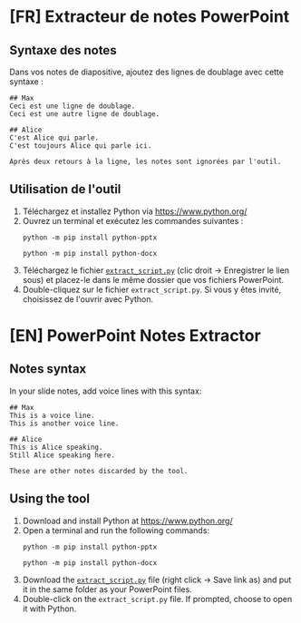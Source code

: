 # [FR] Extracteur de notes PowerPoint

## Syntaxe des notes

Dans vos notes de diapositive, ajoutez des lignes de doublage avec cette syntaxe :

```
## Max
Ceci est une ligne de doublage.
Ceci est une autre ligne de doublage.

## Alice
C'est Alice qui parle.
C'est toujours Alice qui parle ici.

Après deux retours à la ligne, les notes sont ignorées par l'outil.
```

## Utilisation de l'outil

1. Téléchargez et installez Python via https://www.python.org/
2. Ouvrez un terminal et exécutez les commandes suivantes :
   ```
   python -m pip install python-pptx
   ```
   ```
   python -m pip install python-docx
   ```
3. Téléchargez le fichier <a href="https://raw.githubusercontent.com/aureliendossantos/powerpoint-notes-extractor/main/extract_script.py" download>`extract_script.py`</a> (clic droit → Enregistrer le lien sous) et placez-le dans le même dossier que vos fichiers PowerPoint.
4. Double-cliquez sur le fichier `extract_script.py`. Si vous y êtes invité, choisissez de l'ouvrir avec Python.

# [EN] PowerPoint Notes Extractor

## Notes syntax

In your slide notes, add voice lines with this syntax:

```
## Max
This is a voice line.
This is another voice line.

## Alice
This is Alice speaking.
Still Alice speaking here.

These are other notes discarded by the tool.
```

## Using the tool

1. Download and install Python at https://www.python.org/
2. Open a terminal and run the following commands:
   ```
   python -m pip install python-pptx
   ```
   ```
   python -m pip install python-docx
   ```
3. Download the <a href="https://raw.githubusercontent.com/aureliendossantos/powerpoint-notes-extractor/main/extract_script.py" download>`extract_script.py`</a> file (right click → Save link as) and put it in the same folder as your PowerPoint files.
4. Double-click on the `extract_script.py` file. If prompted, choose to open it with Python.
